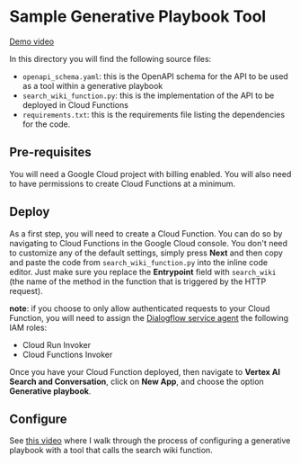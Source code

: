# Sample Generative Playbook Tool
[Demo video](https://youtub.be/jbB1s43f__o) 

In this directory you will find the following source files:

* `openapi_schema.yaml`: this is the OpenAPI schema for the API to be used as a tool within a generative playbook
* `search_wiki_function.py`: this is the implementation of the API to be deployed in Cloud Functions
* `requirements.txt`: this is the requirements file listing the dependencies for the code.

## Pre-requisites
You will need a Google Cloud project with billing enabled. You will also need to have permissions to create Cloud Functions at a minimum.

## Deploy
As a first step, you will need to create a Cloud Function. You can do so by navigating to Cloud Functions in the Google Cloud console. You don't need to customize any of the default settings, simply press **Next** and then copy and paste the code from `search_wiki_function.py` into the inline code editor. Just make sure you replace the **Entrypoint** field with `search_wiki` (the name of the method in the function that is triggered by the HTTP request).

**note**: if you choose to only allow authenticated requests to your Cloud Function, you will need to assign the [Dialogflow service agent](https://cloud.google.com/iam/docs/service-agents#dialogflow-service-agent) the following IAM roles:

* Cloud Run Invoker
* Cloud Functions Invoker


Once you have your Cloud Function deployed, then navigate to **Vertex AI Search and Conversation**, click on **New App**, and choose the option **Generative playbook**.

## Configure
See [this video](https://youtub.be/jbB1s43f__o) where I walk through the process of configuring a generative playbook with a tool that calls the search wiki function.